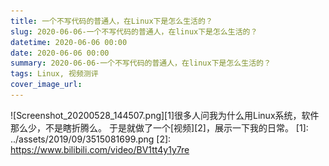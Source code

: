```yaml
---
title: 一个不写代码的普通人，在Linux下是怎么生活的？
slug: 2020-06-06-一个不写代码的普通人，在linux下是怎么生活的？
datetime: 2020-06-06 00:00
date: 2020-06-06 00:00
summary: 2020-06-06-一个不写代码的普通人，在linux下是怎么生活的？
tags: Linux, 视频测评
cover_image_url: 
---
```

![Screenshot_20200528_144507.png][1]很多人问我为什么用Linux系统，软件那么少，不是瞎折腾么。
于是就做了一个[视频][2]，展示一下我的日常。
  [1]: ../assets/2019/09/3515081699.png
  [2]: https://www.bilibili.com/video/BV1tt4y1y7re
<!--more-->